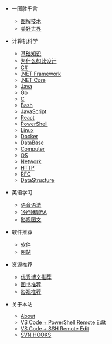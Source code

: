 - 一图胜千言
  - [图解技术](pic_tech.md)
  - [美好世界](pic_all.md)

- 计算机科学
  - [基础知识](cs_what.md)
  - [为什么如此设计](cs_why.md)
  - [C#](cs_csharp.md)
  - [.NET Framework](cs_dotnetfx.md)
  - [.NET Core](cs_dotnet.md)
  - [Java](cs_java.md)
  - [Go](cs_go.md)
  - [C](cs_clang.md)
  - [Bash](cs_bash.md)
  - [JavaScript](cs_js.md)
  - [React](cs_react.md)
  - [PowerShell](cs_ps.md)
  - [Linux](cs_linux.md)
  - [Docker](cs_docker.md)
  - [DataBase](cs_db.md)
  - [Computer](cs_computer.md)
  - [OS](cs_os.md)
  - [Network](cs_net.md)
  - [HTTP](cs_http.md)
  - [RFC](cs_rfc.md)
  - [DataStructure](cs_data.md)

- 英语学习
  - [语音语法](en_res.md)
  - [1分钟精听A](en_1min_a.md)
  - [影视图文](en_media.md)

- 软件推荐
  - [软件](software.md)
  - [网站](site.md)

- 资源推荐
  - [优秀博文推荐](blog.md)
  - [图书推荐](book.md)
  - [影视推荐](video.md)

- 关于本站
  - [About](doc_about.md)
  - [VS Code + PowerShell Remote Edit](doc_vscode.md)
  - [VS Code + SSH Remote Edit](doc_vscodessh.md)
  - [SVN HOOKS](doc_svnhook.md)